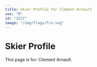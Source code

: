 ```yaml
---
title: Skier Profile for Clement Arnault
sex: "M"
id: "3157"
image: "/img/flags/fra.svg" 
---
```


# Skier Profile

This page is for: Clement Arnault.
    